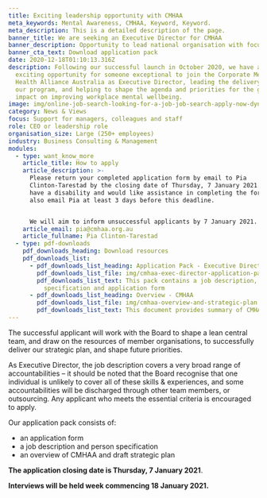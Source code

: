 ```yaml
---
title: Exciting leadership opportunity with CMHAA
meta_keywords: Mental Awareness, CMHAA, Keyword, Keyword.
meta_description: This is a detailed description of the page.
banner_title: We are seeking an Executive Director for CMHAA
banner_description: Opportunity to lead national organisation with focus on workplace mental health
banner_cta_text: Download application pack
date: 2020-12-18T01:10:13.316Z
description: Following our successful launch in October 2020, we have an
  exciting opportunity for someone exceptional to join the Corporate Mental
  Health Alliance Australia as Executive Director, leading the delivery phase of
  our program, and helping to shape the agenda and priorities for the greatest
  impact on improving workplace mental wellbeing.
image: img/online-job-search-looking-for-a-job-job-search-apply-now-dynamic-workplace-searching-internet_t20_nl4a18.jpg
category: News & Views
focus: Support for managers, colleagues and staff
role: CEO or leadership role
organisation_size: Large (250+ employees)
industry: Business Consulting & Management
modules:
  - type: want_know_more
    article_title: How to apply
    article_description: >-
      Please return your completed application form by email to Pia
      Clinton-Tarestad by the closing date of Thursday, 7 January 2021. If you
      have a disability and would like assistance in completing the form, please
      also email Pia at least 3 days before this deadline.


      We will aim to inform unsuccessful applicants by 7 January 2021. 
    article_email: pia@cmhaa.org.au
    article_fullname: Pia Clinton-Tarestad
  - type: pdf-downloads
    pdf_downloads_heading: Download resources
    pdf_downloads_list:
      - pdf_downloads_list_heading: Application Pack - Executive Director, CMHAA
        pdf_downloads_list_file: img/cmhaa-exec-director-application-pack.doc
        pdf_downloads_list_text: This pack contains a job description, person
          specification and application form
      - pdf_downloads_list_heading: Overview - CMHAA
        pdf_downloads_list_file: img/cmhaa-overview-and-strategic-plan.pdf
        pdf_downloads_list_text: This document provides summary of CMHAA and our strategic plan
---
```

The successful applicant will work with the Board to shape a lean central team, and draw on the resources of member organisations, to successfully deliver our strategic plan, and shape future priorities.

As Executive Director, the job description covers a very broad range of accountabilities – it should be noted that the Board recognise that one individual is unlikely to cover all of these skills & experiences, and some accountabilities will be discharged through other team members, or outsourcing. Any applicant who meets the essential criteria is encouraged to apply.

Our application pack consists of:

* an application form
* a job description and person specification
* an overview of CMHAA and draft strategic plan

**The application closing date is Thursday, 7 January 2021**.

**Interviews will be held week commencing 18 January 2021.**